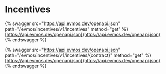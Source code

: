 # Incentives

{% swagger src="https://api.evmos.dev/openapi.json" path="/evmos/incentives/v1/incentives" method="get" %}
[https://api.evmos.dev/openapi.json](https://api.evmos.dev/openapi.json)
{% endswagger %}

{% swagger src="https://api.evmos.dev/openapi.json" path="/evmos/incentives/v1/incentives/{contract}" method="get" %}
[https://api.evmos.dev/openapi.json](https://api.evmos.dev/openapi.json)
{% endswagger %}

